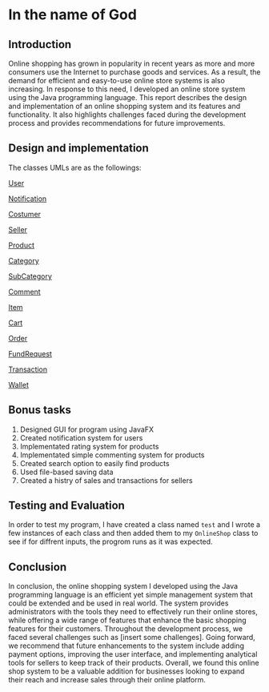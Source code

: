 # In the name of God

## Introduction

Online shopping has grown in popularity in recent years as more and more consumers use the Internet to purchase goods and services. As a result, the demand for efficient and easy-to-use online store systems is also increasing. In response to this need, I developed an online store system using the Java programming language. This report describes the design and implementation of an online shopping system and its features and functionality. It also highlights challenges faced during the development process and provides recommendations for future improvements.

## Design and implementation

The classes UMLs are as the followings:

[User](umls/user.pdf)

[Notification](umls/notification.pdf)

[Costumer](umls/costumer.pdf)

[Seller](umls/seller.pdf)

[Product](umls/product.pdf)

[Category](umls/category.pdf)

[SubCategory](umls/subCategory.pdf)

[Comment](umls/comment.pdf)

[Item](umls/item.pdf)

[Cart](umls/cart.pdf)

[Order](umls/order.pdf)

[FundRequest](umls/fundRequest.pdf)

[Transaction](umls/transaction.pdf)

[Wallet](umls/wallet.pdf)

## Bonus tasks

1. Designed GUI for program using JavaFX
2. Created notification system for users
3. Implementated rating system for products
4. Implementated simple commenting system for products
5. Created search option to easily find products
6. Used file-based saving data
7. Created a histry of sales and transactions for sellers

## Testing and Evaluation

In order to test my program, I have created a class named `test` and I wrote a few instances of each class and then added them to my `OnlineShop` class to see if for diffrent inputs, the progrom runs as it was expected.

## Conclusion

In conclusion, the online shopping system I developed using the Java programming language is an efficient yet simple management system that could be extended and be used in real world. The system provides administrators with the tools they need to effectively run their online stores, while offering a wide range of features that enhance the basic shopping features for their customers. Throughout the development process, we faced several challenges such as [insert some challenges]. Going forward, we recommend that future enhancements to the system include adding payment options, improving the user interface, and implementing analytical tools for sellers to keep track of their products. Overall, we found this online shop system to be a valuable addition for businesses looking to expand their reach and increase sales through their online platform.
